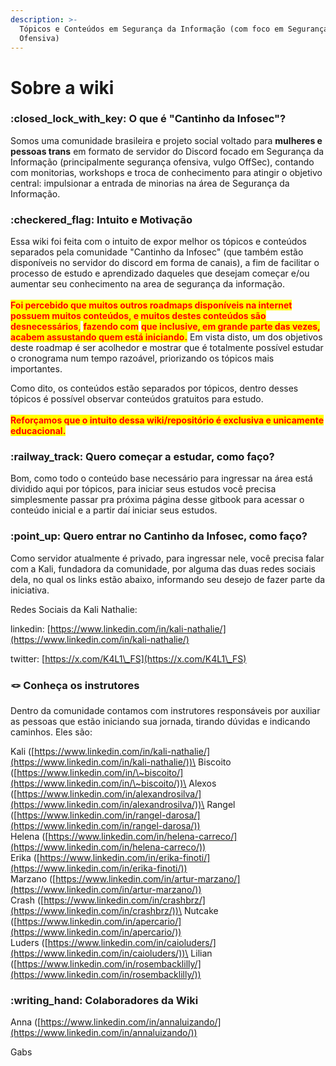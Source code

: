 ```yaml
---
description: >-
  Tópicos e Conteúdos em Segurança da Informação (com foco em Segurança
  Ofensiva)
---
```


# Sobre a wiki

### :closed\_lock\_with\_key: O que é "Cantinho da Infosec"?

Somos uma comunidade brasileira e projeto social voltado para **mulheres e pessoas trans** em formato de servidor do Discord focado em Segurança da Informação (principalmente segurança ofensiva, vulgo OffSec), contando com monitorias, workshops e troca de conhecimento para atingir o objetivo central: impulsionar a entrada de minorias na área de Segurança da Informação.

### :checkered\_flag: Intuito e Motivação

Essa wiki foi feita com o intuito de expor melhor os tópicos e conteúdos separados pela comunidade "Cantinho da Infosec" (que também estão disponíveis no servidor do discord em forma de canais), a fim de facilitar o processo de estudo e aprendizado daqueles que desejam começar e/ou aumentar seu conhecimento na area de segurança da informação.\
\
<mark style="color:red;">**Foi percebido que muitos outros roadmaps disponíveis na internet possuem muitos conteúdos, e muitos destes conteúdos são desnecessários**</mark><mark style="color:red;">,</mark> <mark style="color:red;"></mark><mark style="color:red;">**fazendo com**</mark> <mark style="color:red;">**que inclusive, em grande parte das vezes, acabem assustando quem está iniciando.**</mark> Em vista disto, um dos objetivos deste roadmap é ser acolhedor e mostrar que é totalmente possível estudar o cronograma num tempo razoável, priorizando os tópicos mais importantes.

Como dito, os conteúdos estão separados por tópicos, dentro desses tópicos é possível observar conteúdos gratuitos para estudo.\
\
<mark style="color:red;">**Reforçamos que o intuito dessa wiki/repositório é exclusiva e unicamente educacional.**</mark>

### :railway\_track: Quero começar a estudar, como faço?

Bom, como todo o conteúdo base necessário para ingressar na área está dividido aqui por tópicos, para iniciar seus estudos você precisa simplesmente passar pra próxima página desse gitbook para acessar o conteúdo inicial e a partir daí iniciar seus estudos.

### :point\_up: Quero entrar no Cantinho da Infosec, como faço?

Como servidor atualmente é privado, para ingressar nele, você precisa falar com a Kali, fundadora da comunidade, por alguma das duas redes sociais dela, no qual os links estão abaixo, informando seu desejo de fazer parte da iniciativa.

Redes Sociais da Kali Nathalie:

linkedin: [https://www.linkedin.com/in/kali-nathalie/](https://www.linkedin.com/in/kali-nathalie/)

twitter: [https://x.com/K4L1\_FS](https://x.com/K4L1\_FS)

### :knot: Conheça os instrutores

Dentro da comunidade contamos com instrutores responsáveis por auxiliar as pessoas que estão iniciando sua jornada, tirando dúvidas e indicando caminhos. Eles são:

Kali ([https://www.linkedin.com/in/kali-nathalie/](https://www.linkedin.com/in/kali-nathalie/))\
Biscoito ([https://www.linkedin.com/in/\~biscoito/](https://www.linkedin.com/in/\~biscoito/))\
Alexos ([https://www.linkedin.com/in/alexandrosilva/](https://www.linkedin.com/in/alexandrosilva/))\
Rangel ([https://www.linkedin.com/in/rangel-darosa/](https://www.linkedin.com/in/rangel-darosa/)) \
Helena ([https://www.linkedin.com/in/helena-carreco/](https://www.linkedin.com/in/helena-carreco/)) \
Erika ([https://www.linkedin.com/in/erika-finoti/](https://www.linkedin.com/in/erika-finoti/)) \
Marzano ([https://www.linkedin.com/in/artur-marzano/](https://www.linkedin.com/in/artur-marzano/)) \
Crash ([https://www.linkedin.com/in/crashbrz/](https://www.linkedin.com/in/crashbrz/))\
Nutcake ([https://www.linkedin.com/in/apercario/](https://www.linkedin.com/in/apercario/)) \
Luders ([https://www.linkedin.com/in/caioluders/](https://www.linkedin.com/in/caioluders/))\
Lilian ([https://www.linkedin.com/in/rosembacklilly/](https://www.linkedin.com/in/rosembacklilly/))

### :writing\_hand: Colaboradores da Wiki

Anna ([https://www.linkedin.com/in/annaluizando/](https://www.linkedin.com/in/annaluizando/))

Gabs
